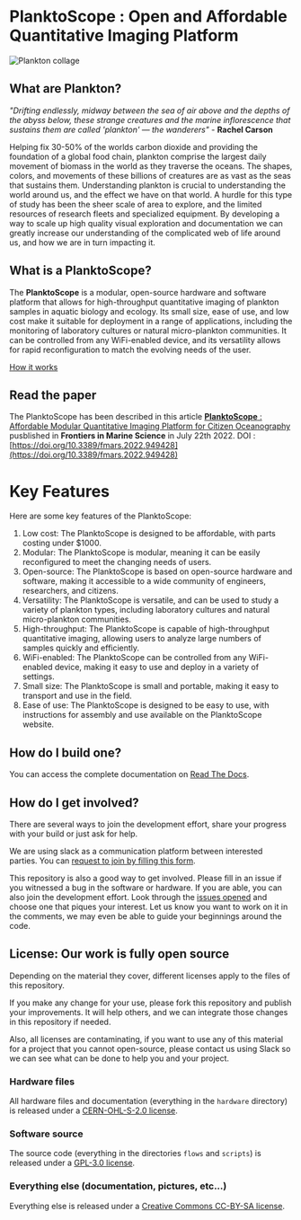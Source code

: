 
# PlanktoScope : Open and Affordable Quantitative Imaging Platform


![Plankton collage](docs/readme/plankton_collage.webp)



## What are Plankton?

_"Drifting endlessly, midway between the sea of air above and the depths of the abyss below, these strange creatures and the marine inflorescence that sustains them are called 'plankton' — the wanderers"_ - **Rachel Carson**

Helping fix 30-50% of the worlds carbon dioxide and providing the foundation of a global food chain, plankton comprise the largest daily movement of biomass in the world as they traverse the oceans. The shapes, colors, and movements of these billions of creatures are as vast as the seas that sustains them. Understanding plankton is crucial to understanding the world around us, and the effect we have on that world. A hurdle for this type of study has been the sheer scale of area to explore, and the limited resources of research fleets and specialized equipment. By developing a way to scale up high quality visual exploration and documentation we can greatly increase our understanding of the complicated web of life around us, and how we are in turn impacting it.


## What is a PlanktoScope?

The **PlanktoScope** is a modular, open-source hardware and software platform that allows for high-throughput quantitative imaging of plankton samples in aquatic biology and ecology. Its small size, ease of use, and low cost make it suitable for deployment in a range of applications, including the monitoring of laboratory cultures or natural micro-plankton communities. It can be controlled from any WiFi-enabled device, and its versatility allows for rapid reconfiguration to match the evolving needs of the user.

[How it works](https://www.planktoscope.org/how-it-works)

## Read the paper
The PlanktoScope has been described in this article  [**PlanktoScope** : Affordable Modular Quantitative Imaging Platform for Citizen Oceanography](https://www.frontiersin.org/articles/10.3389/fmars.2022.949428/full) pusblished in **Frontiers in Marine Science** in July 22th 2022. 
DOI : [https://doi.org/10.3389/fmars.2022.949428](https://doi.org/10.3389/fmars.2022.949428)


# Key Features
Here are some key features of the PlanktoScope:

1.  Low cost: The PlanktoScope is designed to be affordable, with parts costing under $1000.
2.  Modular: The PlanktoScope is modular, meaning it can be easily reconfigured to meet the changing needs of users.
3.  Open-source: The PlanktoScope is based on open-source hardware and software, making it accessible to a wide community of engineers, researchers, and citizens.
4.  Versatility: The PlanktoScope is versatile, and can be used to study a variety of plankton types, including laboratory cultures and natural micro-plankton communities.
5.  High-throughput: The PlanktoScope is capable of high-throughput quantitative imaging, allowing users to analyze large numbers of samples quickly and efficiently.
6.  WiFi-enabled: The PlanktoScope can be controlled from any WiFi-enabled device, making it easy to use and deploy in a variety of settings.
7.  Small size: The PlanktoScope is small and portable, making it easy to transport and use in the field.
8.  Ease of use: The PlanktoScope is designed to be easy to use, with instructions for assembly and use available on the PlanktoScope website.

## How do I build one?
You can access the complete documentation on [Read The Docs](https://planktonscope.readthedocs.io/).

## How do I get involved?
There are several ways to join the development effort, share your progress with your build or just ask for help.

We are using slack as a communication platform between interested parties. You can [request to join by filling this form](https://docs.google.com/forms/d/e/1FAIpQLSfcod-avpzWVmWj42_hW1v2mMSHm0DAGXHxVECFig2dnKHxGQ/viewform).

This repository is also a good way to get involved. Please fill in an issue if you witnessed a bug in the software or hardware. If you are able, you can also join the development effort. Look through the [issues opened](https://github.com/PlanktonPlanet/PlanktoScope/labels/good%20first%20issue) and choose one that piques your interest. Let us know you want to work on it in the comments, we may even be able to guide your beginnings around the code.

## License: Our work is fully open source

Depending on the material they cover, different licenses apply to the files of this repository.

If you make any change for your use, please fork this repository and publish your improvements. It will help others, and we can integrate those changes in this repository if needed.

Also, all licenses are contaminating, if you want to use any of this material for a project that you cannot open-source, please contact us using Slack so we can see what can be done to help you and your project.

### Hardware files
All hardware files and documentation (everything in the `hardware` directory) is released under a [CERN-OHL-S-2.0 license](https://ohwr.org/cern_ohl_s_v2.txt).

### Software source
The source code (everything in the directories `flows` and `scripts`) is released under a [GPL-3.0 license](https://www.gnu.org/licenses/gpl-3.0.en.html).

### Everything else (documentation, pictures, etc...)
Everything else is released under a [Creative Commons CC-BY-SA license](https://creativecommons.org/licenses/by-sa/4.0/).
